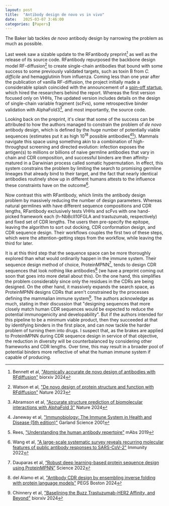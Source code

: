 ```yaml
---
layout: post
title:  "Antibody design de novo vs in vivo"
date:   2025-03-07 3:46:00
categories: [Papers]
---
```

The Baker lab tackles *de novo* antibody design by narrowing the problem as much as possible.

Last week saw a sizable update to the RFantibody preprint[^1] as well as the release of its source code. RFantibody repurposed the backbone design model RF-diffusion[^2] to create single-chain antibodies that bound with some success to some previously validated targets, such as toxin B from *C. difficile* and hemagglutinin from influenza. Coming less than one year after the publication of vanilla RF-diffusion, the project initially made a considerable splash coincided with the announcement of a [spin-off startup](https://www.fiercebiotech.com/biotech/new-ai-drug-discovery-powerhouse-xaira-rises-1b-funding), which hired the researchers behind the report. Whereas the first version focused only on VHHs, The updated version includes details on the design of single-chain variable fragment (scFvs), some retrospective binder validation with AlphaFold3[^3], and most importantly, the source code.

Looking back on the preprint, it's clear that some of the success can be attributed to how the authors managed to constrain the problem of *de novo* antibody design, which is defined by the huge number of potentially viable sequences (estimates put it as high $10^18$ possible antibodies[^4][^5]). Mammals navigate this space using something akin to a combination of high-throughput screening and directed evolution: infection exposes the antigen(s) to millions or billions of naive germline antibodies that vary in chain and CDR composition, and successful binders are then affinity-matured in a Darwinian process called somatic hypermutation. In effect, this system constrains the problem by limiting the search to promising germline lineages that already bind to their target, and the fact that nearly identical antibodies routinely show up in different humans attests to the influence these constraints have on the outcome[^6].

Now contrast this with RFantibody, which limits the antibody design problem by massively reducing the number of design parameters. Whereas natural germlines with have different sequence compositions and CDR lengths, RFantibody exclusively tests VHHs and scFvs with one hand-picked framework each (h-NbBcII10FGLA and trastuzumab, respectively) and fixed set of CDR lengths. The users then pre-specify the epitope, leaving the algorithm to sort out docking, CDR conformation design, and CDR sequence design. Their workflows couples the first two of these steps, which were the attention-getting steps from the workflow, while leaving the third for later.

It is at this third step that the sequence space can be more thoroughly explored than what would ordinarily happen in the immune system. Their sequence design method of choice, ProteinMPNN[^7], tends to design CDR sequences that look nothing like antibodies[^8] (we have a preprint coming out soon that goes into more detail about this). On the one hand, this simplifies the problem considerably since only the residues in the CDRs are being designed. On the other hand, it massively expands the search space, as ProteinMPNN designs CDRs that aren't constrained by the processes defining the mammalian immune system[^9]. The authors acknowledge as much, stating in their discussion that "designing sequences that more closely match human CDR sequences would be expected to reduce the potential immunogenicity and developability". But if the authors intended for this pipeline to be a minimum viable product, then they succeeded at that by identifying binders in the first place, and can now tackle the harder problem of turning them into drugs. I suspect that, as the brakes are applied to ProteinMPNN during CDR sequence design in service of that objective, the reduction in diversity will be counterbalanced by considering other frameworks and CDR lengths. Over time, this may result in a broader pool of potential binders more reflective of what the human immune system if capable of producing.

[^1]: Bennett et al, ["Atomically accurate de novo design of antibodies with RFdiffusion"](doi.org/10.1101/2024.03.14.585103) biorxiv 2024
[^2]: Watson et al, ["De novo design of protein structure and function with RFdiffusion"](doi.org/10.1038/s41586-023-06415-8) Nature 2023
[^3]: Abramson et al, ["Accurate structure prediction of biomolecular interactions with AlphaFold 3"](doi.org/10.1038/s41586-024-07487-w) Nature 2024
[^4]: Janeway et al, ["Immunobiology: The Immune System in Health and Disease (5th edition)"](https://www.ncbi.nlm.nih.gov/books/NBK10775/) Garland Science 2001
[^5]: Rees, ["Understanding the human antibody repertoire"](doi.org/10.1080/19420862.2020.1729683) mAbs 2019
[^6]: Wang et al, ["A large-scale systematic survey reveals recurring molecular features of public antibody responses to SARS-CoV-2"](doi.org/10.1016/j.immuni.2022.03.019) Immunity 2022
[^7]: Dauparas et al, [“Robust deep learning-based protein sequence design using ProteinMPNN”](https://delalamo.github.io/papers/2025/02/17/doi.org/10.1126/science.add2187) Science 2022
[^8]: del Alamo et al, ["Antibody CDR design by ensembling inverse folding with protein language models"](https://cdn-api.swapcard.com/public/files/caa2cb897fb3417c8ebb6aa210abf28d.pdf) PEGS Boston 2024
[^9]: Chinnery et al, ["Baselining the Buzz Trastuzumab-HER2 Affinity, and Beyond"](doi.org/10.1101/2024.03.26.586756) biorxiv 2024